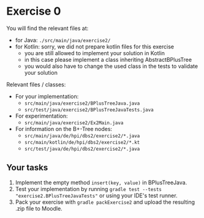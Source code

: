 # Exercise 0

You will find the relevant files at:
 - for Java: `./src/main/java/exercise2/`
 - for Kotlin: sorry, we did not prepare kotlin files for this exercise
   - you are still allowed to implement your solution in Kotlin
   - in this case please implement a class inheriting AbstractBPlusTree
   - you would also have to change the used class in the tests to validate your solution

Relevant files / classes:
 * For your implementation:
   - `src/main/java/exercise2/BPlusTreeJava.java`
   - `src/test/java/exercise2/BPlusTreeJavaTests.java`
 * For experimentation:
   - `src/main/java/exercise2/Ex2Main.java`
 * For information on the B+-Tree nodes:
   - `src/main/java/de/hpi/dbs2/exercise2/*.java`
   - `src/main/kotlin/de/hpi/dbs2/exercise2/*.kt`
   - `src/test/java/de/hpi/dbs2/exercise2/*.java`

## Your tasks

1. Implement the empty method `insert(key, value)` in BPlusTreeJava.
2. Test your implementation by running `gradle test --tests "exercise2.BPlusTreeJavaTests"` or using your IDE's test runner.
3. Pack your exercise with `gradle packExercise2` and upload the resulting .zip file to Moodle.
